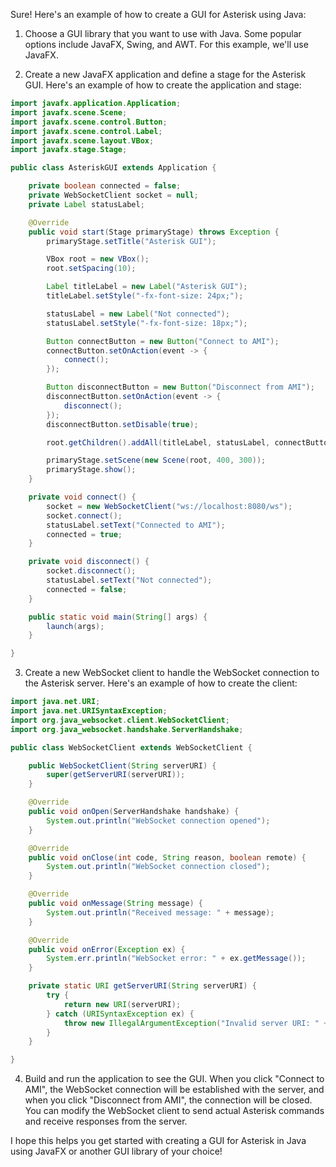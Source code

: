Sure! Here's an example of how to create a GUI for Asterisk using Java:

1. Choose a GUI library that you want to use with Java. Some popular options include JavaFX, Swing, and AWT. For this example, we'll use JavaFX.

2. Create a new JavaFX application and define a stage for the Asterisk GUI. Here's an example of how to create the application and stage:

```java
import javafx.application.Application;
import javafx.scene.Scene;
import javafx.scene.control.Button;
import javafx.scene.control.Label;
import javafx.scene.layout.VBox;
import javafx.stage.Stage;

public class AsteriskGUI extends Application {

    private boolean connected = false;
    private WebSocketClient socket = null;
    private Label statusLabel;

    @Override
    public void start(Stage primaryStage) throws Exception {
        primaryStage.setTitle("Asterisk GUI");

        VBox root = new VBox();
        root.setSpacing(10);

        Label titleLabel = new Label("Asterisk GUI");
        titleLabel.setStyle("-fx-font-size: 24px;");

        statusLabel = new Label("Not connected");
        statusLabel.setStyle("-fx-font-size: 18px;");

        Button connectButton = new Button("Connect to AMI");
        connectButton.setOnAction(event -> {
            connect();
        });

        Button disconnectButton = new Button("Disconnect from AMI");
        disconnectButton.setOnAction(event -> {
            disconnect();
        });
        disconnectButton.setDisable(true);

        root.getChildren().addAll(titleLabel, statusLabel, connectButton, disconnectButton);

        primaryStage.setScene(new Scene(root, 400, 300));
        primaryStage.show();
    }

    private void connect() {
        socket = new WebSocketClient("ws://localhost:8080/ws");
        socket.connect();
        statusLabel.setText("Connected to AMI");
        connected = true;
    }

    private void disconnect() {
        socket.disconnect();
        statusLabel.setText("Not connected");
        connected = false;
    }

    public static void main(String[] args) {
        launch(args);
    }

}
```

3. Create a new WebSocket client to handle the WebSocket connection to the Asterisk server. Here's an example of how to create the client:

```java
import java.net.URI;
import java.net.URISyntaxException;
import org.java_websocket.client.WebSocketClient;
import org.java_websocket.handshake.ServerHandshake;

public class WebSocketClient extends WebSocketClient {

    public WebSocketClient(String serverURI) {
        super(getServerURI(serverURI));
    }

    @Override
    public void onOpen(ServerHandshake handshake) {
        System.out.println("WebSocket connection opened");
    }

    @Override
    public void onClose(int code, String reason, boolean remote) {
        System.out.println("WebSocket connection closed");
    }

    @Override
    public void onMessage(String message) {
        System.out.println("Received message: " + message);
    }

    @Override
    public void onError(Exception ex) {
        System.err.println("WebSocket error: " + ex.getMessage());
    }

    private static URI getServerURI(String serverURI) {
        try {
            return new URI(serverURI);
        } catch (URISyntaxException ex) {
            throw new IllegalArgumentException("Invalid server URI: " + serverURI, ex);
        }
    }

}
```

4. Build and run the application to see the GUI. When you click "Connect to AMI", the WebSocket connection will be established with the server, and when you click "Disconnect from AMI", the connection will be closed. You can modify the WebSocket client to send actual Asterisk commands and receive responses from the server.

I hope this helps you get started with creating a GUI for Asterisk in Java using JavaFX or another GUI library of your choice!
